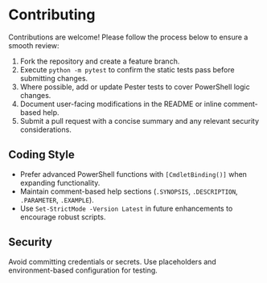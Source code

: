 # Contributing

Contributions are welcome! Please follow the process below to ensure a smooth review:

1. Fork the repository and create a feature branch.
2. Execute `python -m pytest` to confirm the static tests pass before submitting changes.
3. Where possible, add or update Pester tests to cover PowerShell logic changes.
4. Document user-facing modifications in the README or inline comment-based help.
5. Submit a pull request with a concise summary and any relevant security considerations.

## Coding Style
- Prefer advanced PowerShell functions with `[CmdletBinding()]` when expanding functionality.
- Maintain comment-based help sections (`.SYNOPSIS`, `.DESCRIPTION`, `.PARAMETER`, `.EXAMPLE`).
- Use `Set-StrictMode -Version Latest` in future enhancements to encourage robust scripts.

## Security
Avoid committing credentials or secrets. Use placeholders and environment-based configuration for testing.
